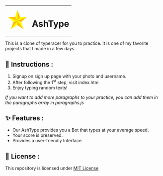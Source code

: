 <table align='center' border='0'><tr><td><img src='https://github.com/AshishAntil07/AshishAntil07/blob/home/5pointedStar.svg' height='65px' width='65px'></td> <td><h1>AshType</h1></td></tr></table>
This is a clone of typeracer for you to practice. 
It is one of my favorite projects that I made in a few days.<br>

## 📄 Instructions :
<ol>
  <li>Signup on sign up page with your photo and username.</li>
  <li>After following the 1<sup>st</sup> step, visit index.htm</li>
  <li>Enjoy typing random texts!</li>
</ol>

_*If you want to add more paragraphs to your practice, you can add them in the paragraphs array in paragraphs.js*_

## ✨ Features :
<ul>
  <li>Our AshType provides you a Bot that types at your average speed.</li>
  <li>Your score is preserved.</li>
  <li>Provides a user-friendly Interface.</li>
</ul>

## 📰 License :
This repository is licensed under [MIT License](https://github.com/AshishAntil07/TyperacerClone/blob/main/LICENSE)
